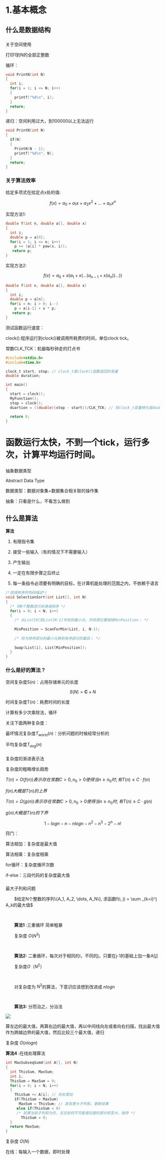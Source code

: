 # 1.基本概念

## 什么是数据结构

### 
关于空间使用

打印1到N的全部正整数

循环：

```C
void PrintN(int N)
{
  int i;
  for(i = 1; i <= N; i++)
  {
    printf("%d\n", i);
  }
  return;
}


```


递归：空间利用过大，到100000以上无法运行

```C
void PrintN(int N)
{
  if(N)
  {
    PrintN(N - 1);
    printf("%d\n", N);
  }
  return;
}


```



### 关于算法效率

给定多项式在给定点x处的值:

$$
f(x) = a_0 + a_1 x + a_2 x^2 + ... + a_n x^n
$$


实现方法1:

```C
double f(int n, double a[], double x)
{
  int i;
  double p = a[0];
  for(i = 1; i <= n; i++)
    p += (a[i] * pow(x, i));
   return p;
}

```


实现方法2:

$$
f(x) = a_0 +x(a_1 + x(...(a_{n-1} + x(a_n))...))
$$


```C
double f(int n, double a[], double x)
{
  int i;
  double p = a[n];
  for(i = n; i > 0; i--)
    p = a[i-1] + x * p;
   return p;
}

```


测试函数运行速度：

clock():程序运行到clock()被调用所耗费的时间，单位clock tick。

常数CLK_TCK：机器每秒钟走的打点书

```C
#include<stdio.h>
#include<time.h>

clock_t start, stop; // clock_t是clock()函数返回的变量
double duration;

int main()
{
  start = clock();
  MyFunction();
  stop = clock();
  duartion = ((double)(stop - start))/CLK_TCK; // 将clock_t变量转化成double
 
  return 0;
}


```


# 函数运行太快，不到一个tick，运行多次，计算平均运行时间。


### 
抽象数据类型

Abstract Data Type

数据类型：数据对象集+数据集合相关联的操作集

抽象：只看是什么，不看怎么做到


## 什么是算法

**算法** 

1. 有限指令集

2. 接受一些输入（有的情况下不需要输入）

3. 产生输出

4. 一定在有限步骤之后终止

5. 每一条指令必须要有明确的目标，在计算机能处理的范围之内，不依赖于语言


```C
/*选择排序的伪码描述*/
void SelectionSort(int List[], int N)
{
  /* 将N个整数进行非递减排序 */
  for(i = 0; i < N; i++)
  {
    /* 从List[0]到List[N-1]中找到最小元，并将其位置赋给MinPosition； */
    
    MinPosition = ScanForMin(List, i, N-1);
   
    /* 将为排序部分的最小元换到有序部分的最后； */
    
    Swap(List[i], List[MinPosition]);
  }
}


```



### 什么是好的算法？

空间复杂度S(n)：占用存储单元的长度

$$
S(N) = \textbf{C} \times N
$$


时间复杂度T(n)：耗费时间的长度


计算有多少次乘除法，循环

关注下面两种复杂度：

最坏情况复杂度$T_{worst}(n)$：分析问题的时候经常分析的

平均复杂度$T_{avg}(n)$


### 
复杂度的渐进表示法

复杂度的粗略增长趋势

$T(n) = O(f(n))表示存在常数C>0, n_0>0使得当n ≥ n_0时, 有T(n) ≤ C·f(n)$

$f(n)大概是T(n)的上界$

$T(n) = \Omega (g(n))表示存在常数C>0, n_0>0使得当n ≥ n_0时, 有T(n) ≥ C·g(n)$

$g(n)大概是T(n)的下界$


$$
1 - log n - n - nlog n - n^2 - n^3 - 2^n - n!
$$


窍门：

算法相加：复杂度是最大值

算法相乘：复杂度相乘

for循环：复杂度循环次数

if-else：三段代码的复杂度最大值


### 
最大子列和问题

&ensp;&ensp;&ensp;&ensp;$给定N个整数的序列\{A_1, A_2, \dots, A_N\}, 求函数f(i, j) = \sum _{k=i}^j A_k的最大值$

&ensp;&ensp;&ensp;&ensp;

&ensp;&ensp;&ensp;&ensp;**算法1** :三重循环 简单粗暴

&ensp;&ensp;&ensp;&ensp;复杂度 $O(N^3)$

&ensp;&ensp;&ensp;&ensp;

&ensp;&ensp;&ensp;&ensp;**算法2:** 二重循环，每次对于相同的i，不同的j，只要在j-1的基础上加一象A[j]

&ensp;&ensp;&ensp;&ensp;复杂度$O（N^2）$

&ensp;&ensp;&ensp;&ensp;

&ensp;&ensp;&ensp;&ensp;对复杂度为 $N^2$的算法，下意识应该想到改进成 $nlogn$

&ensp;&ensp;&ensp;&ensp;

&ensp;&ensp;&ensp;&ensp;**算法3:** 分而治之，分治法

![](image/PNG%E5%9B%BE%E5%83%8F.png)

算左边的最大值，再算右边的最大值，再以中间线向左或者向右扫描，找出最大值作为跨越边界的最大值，然后比较三个最大值，递归

复杂度 $O(nlogn)$


**算法4** :在线处理算法

```C
int MaxSubseqSum4(int A[], int N)
{
  int ThisSum, MaxSum;
  int i;
  ThisSum = MaxSum = 0;
  for(i = 0; i < N; i++)
  {
    ThisSum += A[i]; // 向右累加
    if(ThisSum > MaxSum)
      MaxSum = ThisSum; // 发现更大子列和，更新结果
     else if(ThisSum < 0) 
     /* 如果当前子列和为负，无论如何不可能使后面的部分和变大，抛弃 */
       ThisSum = 0;
  }
  return MaxSum;
}


```


复杂度 $O(N)$

在线：每输入一个数据，即时处理


